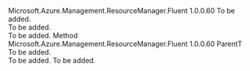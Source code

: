 <Type Name="IInUpdate&lt;ParentT&gt;" FullName="Microsoft.Azure.Management.ResourceManager.Fluent.Core.ChildResource.Update.IInUpdate&lt;ParentT&gt;">
  <TypeSignature Language="C#" Value="public interface IInUpdate&lt;ParentT&gt;" />
  <TypeSignature Language="ILAsm" Value=".class public interface auto ansi abstract IInUpdate`1&lt;ParentT&gt;" />
  <TypeSignature Language="DocId" Value="T:Microsoft.Azure.Management.ResourceManager.Fluent.Core.ChildResource.Update.IInUpdate`1" />
  <TypeSignature Language="VB.NET" Value="Public Interface IInUpdate(Of ParentT)" />
  <TypeSignature Language="F#" Value="type IInUpdate&lt;'ParentT&gt; = interface" />
  <AssemblyInfo>
    <AssemblyName>Microsoft.Azure.Management.ResourceManager.Fluent</AssemblyName>
    <AssemblyVersion>1.0.0.60</AssemblyVersion>
  </AssemblyInfo>
  <TypeParameters>
    <TypeParameter Name="ParentT" />
  </TypeParameters>
  <Interfaces />
  <Docs>
    <typeparam name="ParentT">To be added.</typeparam>
    <summary>To be added.</summary>
    <remarks>To be added.</remarks>
  </Docs>
  <Members>
    <Member MemberName="Attach">
      <MemberSignature Language="C#" Value="public ParentT Attach ();" />
      <MemberSignature Language="ILAsm" Value=".method public hidebysig newslot virtual instance !ParentT Attach() cil managed" />
      <MemberSignature Language="DocId" Value="M:Microsoft.Azure.Management.ResourceManager.Fluent.Core.ChildResource.Update.IInUpdate`1.Attach" />
      <MemberSignature Language="VB.NET" Value="Public Function Attach () As ParentT" />
      <MemberSignature Language="F#" Value="abstract member Attach : unit -&gt; 'ParentT" Usage="iInUpdate.Attach " />
      <MemberType>Method</MemberType>
      <AssemblyInfo>
        <AssemblyName>Microsoft.Azure.Management.ResourceManager.Fluent</AssemblyName>
        <AssemblyVersion>1.0.0.60</AssemblyVersion>
      </AssemblyInfo>
      <ReturnValue>
        <ReturnType>ParentT</ReturnType>
      </ReturnValue>
      <Parameters />
      <Docs>
        <summary>To be added.</summary>
        <returns>To be added.</returns>
        <remarks>To be added.</remarks>
      </Docs>
    </Member>
  </Members>
</Type>